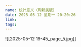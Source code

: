 ```yaml
---
name: 统计意义（陶新民版）
date: 2025-05-12 星期一 20:20:26
link: 
tags:
---
```

![[2025-05-12 19-45_page_5.jpg]]